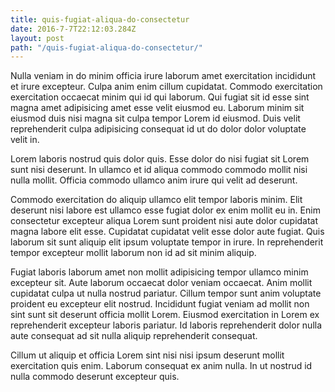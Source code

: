 ```yaml
---
title: quis-fugiat-aliqua-do-consectetur
date: 2016-7-7T22:12:03.284Z
layout: post
path: "/quis-fugiat-aliqua-do-consectetur/"
---
```


Nulla veniam in do minim officia irure laborum amet exercitation incididunt et irure excepteur. Culpa anim enim cillum cupidatat. Commodo exercitation exercitation occaecat minim qui id qui laborum. Qui fugiat sit id esse sint magna amet adipisicing amet esse velit eiusmod eu. Laborum minim sit eiusmod duis nisi magna sit culpa tempor Lorem id eiusmod. Duis velit reprehenderit culpa adipisicing consequat id ut do dolor dolor voluptate velit in.

Lorem laboris nostrud quis dolor quis. Esse dolor do nisi fugiat sit Lorem sunt nisi deserunt. In ullamco et id aliqua commodo commodo mollit nisi nulla mollit. Officia commodo ullamco anim irure qui velit ad deserunt.

Commodo exercitation do aliquip ullamco elit tempor laboris minim. Elit deserunt nisi labore est ullamco esse fugiat dolor ex enim mollit eu in. Enim consectetur excepteur aliqua Lorem sunt proident nisi aute dolor cupidatat magna labore elit esse. Cupidatat cupidatat velit esse dolor aute fugiat. Quis laborum sit sunt aliquip elit ipsum voluptate tempor in irure. In reprehenderit tempor excepteur mollit laborum non id ad sit minim aliquip.

Fugiat laboris laborum amet non mollit adipisicing tempor ullamco minim excepteur sit. Aute laborum occaecat dolor veniam occaecat. Anim mollit cupidatat culpa ut nulla nostrud pariatur. Cillum tempor sunt anim voluptate proident eu excepteur elit nostrud. Incididunt fugiat veniam ad mollit non sint sunt sit deserunt officia mollit Lorem. Eiusmod exercitation in Lorem ex reprehenderit excepteur laboris pariatur. Id laboris reprehenderit dolor nulla aute consequat ad sit nulla aliquip reprehenderit consequat.

Cillum ut aliquip et officia Lorem sint nisi nisi ipsum deserunt mollit exercitation quis enim. Laborum consequat ex anim nulla. In ut nostrud id nulla commodo deserunt excepteur quis.